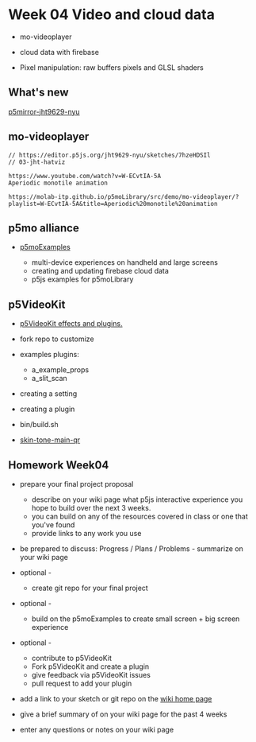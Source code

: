 # Week 04 Video and cloud data

- mo-videoplayer

- cloud data with firebase

- Pixel manipulation: raw buffers pixels and GLSL shaders

<!-- ## nodejs setup

[https://nodejs.org/en/download](https://nodejs.org/en/download)
 -->

## What's new

[p5mirror-jht9629-nyu](https://jht9629-nyu.github.io/p5mirror-jht9629-nyu/downloads/gen/sketches_recent.html)

## mo-videoplayer

```
// https://editor.p5js.org/jht9629-nyu/sketches/7hzeHDSIl
// 03-jht-hatviz

https://www.youtube.com/watch?v=W-ECvtIA-5A
Aperiodic monotile animation

https://molab-itp.github.io/p5moLibrary/src/demo/mo-videoplayer/?playlist=W-ECvtIA-5A&title=Aperiodic%20monotile%20animation
```

## p5mo alliance

- [p5moExamples](https://github.com/molab-itp/p5moExamples)

  - multi-device experiences on handheld and large screens
  - creating and updating firebase cloud data
  - p5js examples for p5moLibrary

## p5VideoKit

- [p5VideoKit effects and plugins.](https://github.com/molab-itp/p5videoKit)

- fork repo to customize
- examples plugins:
  - a_example_props
  - a_slit_scan
- creating a setting
- creating a plugin
- bin/build.sh

- [skin-tone-main-qr](https://jht1493.net/p5VideoKit/demo/index.html?u=12&d=videoKit/settings/2022-skin-tone/skin-tone-main-qr.json)

## Homework Week04

- prepare your final project proposal

  - describe on your wiki page what p5js interactive experience you hope to build over the next 3 weeks.
  - you can build on any of the resources covered in class or one that you've found
  - provide links to any work you use

- be prepared to discuss: Progress / Plans / Problems - summarize on your wiki page

- optional -

  - create git repo for your final project

- optional -

  - build on the p5moExamples to create small screen + big screen experience

- optional -

  - contribute to p5VideoKit
  - Fork p5VideoKit and create a plugin
  - give feedback via p5VideoKit issues
  - pull request to add your plugin

- add a link to your sketch or git repo on the [wiki home page](https://github.com/p5videoKit/IM-Screens-2024-03-ima/wiki#week-04-homework)

- give a brief summary of on your wiki page for the past 4 weeks
- enter any questions or notes on your wiki page
